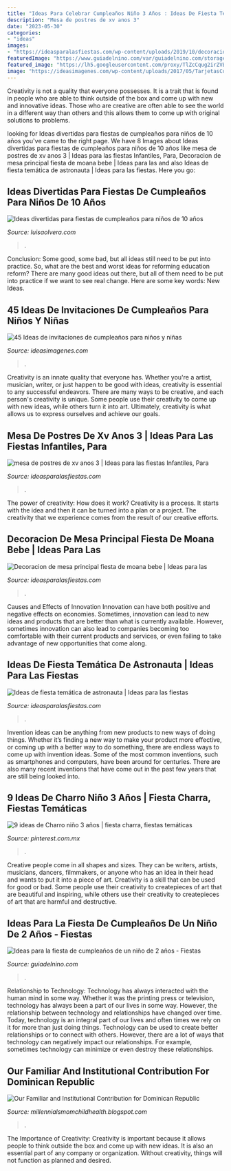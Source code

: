 ```yaml
---
title: "Ideas Para Celebrar Cumpleaños Niño 3 Años : Ideas De Fiesta Temática De Astronauta"
description: "Mesa de postres de xv anos 3"
date: "2023-05-30"
categories:
- "ideas"
images:
- "https://ideasparalasfiestas.com/wp-content/uploads/2019/10/decoracion-de-mesa-principal-fiesta-de-moana-bebe-3.jpg"
featuredImage: "https://www.guiadelnino.com/var/guiadelnino.com/storage/images/juegos-y-fiestas/fiestas-infantiles/ideas-para-la-fiesta-de-cumpleanos-de-un-nino-de-2-anos/7608830-11-esl-ES/ideas-para-la-fiesta-de-cumpleanos-de-un-nino-de-2-anos.jpg"
featured_image: "https://lh5.googleusercontent.com/proxy/TlZcCqug2irZVBsDNvP7d_0cm_TpNd0fWvTdSOnnd3OQlaZOTqEqxu7G1bS8uSxPjM7coF67-NNSW3VOW1qNVVEOpuA=w1200-h630-n-k-no-nu"
image: "https://ideasimagenes.com/wp-content/uploads/2017/05/TarjetasCumple14.jpg"
---
```



Creativity is not a quality that everyone possesses. It is a trait that is found in people who are able to think outside of the box and come up with new and innovative ideas. Those who are creative are often able to see the world in a different way than others and this allows them to come up with original solutions to problems.

	

		
looking for Ideas divertidas para fiestas de cumpleaños para niños de 10 años you've came to the right page. We have 8 Images about Ideas divertidas para fiestas de cumpleaños para niños de 10 años like mesa de postres de xv anos 3 | Ideas para las fiestas Infantiles, Para, Decoracion de mesa principal fiesta de moana bebe | Ideas para las and also Ideas de fiesta temática de astronauta | Ideas para las fiestas. Here you go:
		
    
## Ideas Divertidas Para Fiestas De Cumpleaños Para Niños De 10 Años

<img loading=lazy src="https://luisaolvera.com/wp-content/uploads/2019/08/TarjetaCumple32.jpg" onerror="this.onerror=null;this.src='https://tse4.mm.bing.net/th?id=OIP.DDfPzQoFdCm5hwSIVucPYwHaFI&amp;pid=15.1';" alt="Ideas divertidas para fiestas de cumpleaños para niños de 10 años">

_Source: luisaolvera.com_

>. 

	

Conclusion: Some good, some bad, but all ideas still need to be put into practice.
So, what are the best and worst ideas for reforming education reform? There are many good ideas out there, but all of them need to be put into practice if we want to see real change. Here are some key words: New Ideas.

    
## 45 Ideas De Invitaciones De Cumpleaños Para Niños Y Niñas

<img loading=lazy src="https://ideasimagenes.com/wp-content/uploads/2017/05/TarjetasCumple14.jpg" onerror="this.onerror=null;this.src='https://tse3.mm.bing.net/th?id=OIP.AtuoqHAFqyW5PqLoM9SPCAHaE7&amp;pid=15.1';" alt="45 Ideas de invitaciones de cumpleaños para niños y niñas">

_Source: ideasimagenes.com_

>. 

	

Creativity is an innate quality that everyone has. Whether you're a artist, musician, writer, or just happen to be good with ideas, creativity is essential to any successful endeavors. There are many ways to be creative, and each person's creativity is unique. Some people use their creativity to come up with new ideas, while others turn it into art. Ultimately, creativity is what allows us to express ourselves and achieve our goals.

    
## Mesa De Postres De Xv Anos 3 | Ideas Para Las Fiestas Infantiles, Para

<img loading=lazy src="https://ideasparalasfiestas.com/wp-content/uploads/2019/08/mesa-de-postres-de-xv-anos-3.jpg" onerror="this.onerror=null;this.src='https://tse3.mm.bing.net/th?id=OIP.dNjYUnfUB8paM7W5jgm0VwHaJM&amp;pid=15.1';" alt="mesa de postres de xv anos 3 | Ideas para las fiestas Infantiles, Para">

_Source: ideasparalasfiestas.com_

>. 

	

The power of creativity: How does it work?
Creativity is a process. It starts with the idea and then it can be turned into a plan or a project. The creativity that we experience comes from the result of our creative efforts.

    
## Decoracion De Mesa Principal Fiesta De Moana Bebe | Ideas Para Las

<img loading=lazy src="https://ideasparalasfiestas.com/wp-content/uploads/2019/10/decoracion-de-mesa-principal-fiesta-de-moana-bebe-3.jpg" onerror="this.onerror=null;this.src='https://tse1.mm.bing.net/th?id=OIP.A_eqJcinPZqS1nruzOXXhAHaJ4&amp;pid=15.1';" alt="Decoracion de mesa principal fiesta de moana bebe | Ideas para las">

_Source: ideasparalasfiestas.com_

>. 

	

Causes and Effects of Innovation
Innovation can have both positive and negative effects on economies. Sometimes, innovation can lead to new ideas and products that are better than what is currently available. However, sometimes innovation can also lead to companies becoming too comfortable with their current products and services, or even failing to take advantage of new opportunities that come along.

    
## Ideas De Fiesta Temática De Astronauta | Ideas Para Las Fiestas

<img loading=lazy src="https://ideasparalasfiestas.com/wp-content/uploads/2019/10/decoracion-con-globos-para-fiesta-tematica-de-astronauta-2.jpg" onerror="this.onerror=null;this.src='https://tse3.mm.bing.net/th?id=OIP.2y6c9wDoHJYzCiTzPUzrTQHaJ4&amp;pid=15.1';" alt="Ideas de fiesta temática de astronauta | Ideas para las fiestas">

_Source: ideasparalasfiestas.com_

>. 

	

Invention ideas can be anything from new products to new ways of doing things. Whether it’s finding a new way to make your product more effective, or coming up with a better way to do something, there are endless ways to come up with invention ideas. Some of the most common inventions, such as smartphones and computers, have been around for centuries. There are also many recent inventions that have come out in the past few years that are still being looked into.

    
## 9 Ideas De Charro Niño 3 Años | Fiesta Charra, Fiestas Temáticas

<img loading=lazy src="https://i.pinimg.com/474x/d9/20/c7/d920c76fdffc72cb36f2b541b725974e--baptism-party-baptism-ideas.jpg" onerror="this.onerror=null;this.src='https://tse3.mm.bing.net/th?id=OIP.b8eG_DxWWpHdUAxoGJEYkAAAAA&amp;pid=15.1';" alt="9 ideas de Charro niño 3 años | fiesta charra, fiestas temáticas">

_Source: pinterest.com.mx_

>. 

	

Creative people come in all shapes and sizes. They can be writers, artists, musicians, dancers, filmmakers, or anyone who has an idea in their head and wants to put it into a piece of art. Creativity is a skill that can be used for good or bad. Some people use their creativity to createpieces of art that are beautiful and inspiring, while others use their creativity to createpieces of art that are harmful and destructive.

    
## Ideas Para La Fiesta De Cumpleaños De Un Niño De 2 Años - Fiestas

<img loading=lazy src="https://www.guiadelnino.com/var/guiadelnino.com/storage/images/juegos-y-fiestas/fiestas-infantiles/ideas-para-la-fiesta-de-cumpleanos-de-un-nino-de-2-anos/7608830-11-esl-ES/ideas-para-la-fiesta-de-cumpleanos-de-un-nino-de-2-anos.jpg" onerror="this.onerror=null;this.src='https://tse1.mm.bing.net/th?id=OIP.zHs4j_7WmoQlqv8cbospvgHaC5&amp;pid=15.1';" alt="Ideas para la fiesta de cumpleaños de un niño de 2 años - Fiestas">

_Source: guiadelnino.com_

>. 

	

Relationship to Technology:
Technology has always interacted with the human mind in some way. Whether it was the printing press or television, technology has always been a part of our lives in some way. However, the relationship between technology and relationships have changed over time. 
Today, technology is an integral part of our lives and often times we rely on it for more than just doing things. Technology can be used to create better relationships or to connect with others. However, there are a lot of ways that technology can negatively impact our relationships. For example, sometimes technology can minimize or even destroy these relationships.

    
## Our Familiar And Institutional Contribution For Dominican Republic

<img loading=lazy src="https://lh5.googleusercontent.com/proxy/TlZcCqug2irZVBsDNvP7d_0cm_TpNd0fWvTdSOnnd3OQlaZOTqEqxu7G1bS8uSxPjM7coF67-NNSW3VOW1qNVVEOpuA=w1200-h630-n-k-no-nu" onerror="this.onerror=null;this.src='https://tse3.mm.bing.net/th?id=OIP.n6M-3GHCs3abnJHLZHvN5QHaFj&amp;pid=15.1';" alt="Our Familiar and Institutional Contribution for Dominican Republic">

_Source: millennialsmomchildhealth.blogspot.com_

>. 

	

The Importance of Creativity:
Creativity is important because it allows people to think outside the box and come up with new ideas. It is also an essential part of any company or organization. Without creativity, things will not function as planned and desired.

